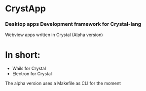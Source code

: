 
# CrystApp

### Desktop apps Development framework for Crystal-lang

Webview apps written in Crystal
(Alpha version)

# In short: 
- Wails for Crystal
- Electron for Crystal

The alpha version uses a Makefile as CLI for the moment
